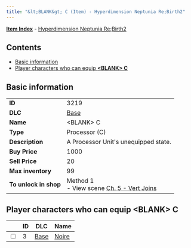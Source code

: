```yaml
---
title: "&lt;BLANK&gt; C (Item) - Hyperdimension Neptunia Re;Birth2"
---
```


[**Item Index**](/neptunia/rb2/item/index.html) - [Hyperdimension Neptunia Re;Birth2](/neptunia/rb2)

## Contents

- [Basic information](#basic-information)
- [Player characters who can equip **&lt;BLANK&gt; C**](#player-characters-who-can-equip-blank-c)

## Basic information

|   |   |
| -- | -- |
| **ID** | 3219 |
| **DLC** | [Base](/neptunia/rb2/dlc/0-base.html) |
| **Name** | &lt;BLANK&gt; C |
| **Type** | Processor (C) |
| **Description** | A Processor Unit's unequipped state. |
| **Buy Price** | 1000 |
| **Sell Price** | 20 |
| **Max inventory** | 99 |
| **To unlock in shop** | Method 1<br />- View scene [Ch. 5 - Vert Joins](/neptunia/rb2/scene/0-376-ch-5-vert-joins.html) |

## Player characters who can equip **&lt;BLANK&gt; C**

|    | ID | DLC | Name |
| -- | -- | --- | ---- |
| <input type="checkbox" id="rb2-player-0-3" class="trackbox" /> | 3 | [Base](/neptunia/rb2/dlc/0-base.html) | [Noire](/neptunia/rb2/player/0-3-noire.html) |